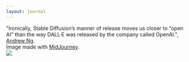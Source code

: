 ```yaml
---
layout: journal
---
```

"Ironically, Stable Diffusion’s manner of release moves us closer to “open AI” than the way DALL·E was released by the company called OpenAI.", [Andrew Ng](https://www.deeplearning.ai/the-batch/issue-162/).  
Image made with [MidJourney](https://www.midjourney.com/app/).  
<img class="journal-img rounded" src="https://mj-gallery.com/d9e1b2e3-4e31-44e5-b273-a62485090af3/grid_0.png">
